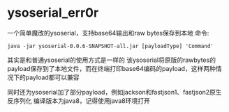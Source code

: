 # ysoserial_err0r
一个简单魔改的ysoserial，支持base64输出和raw bytes保存到本地
命令:

```
java -jar ysoserial-0.0.6-SNAPSHOT-all.jar [payloadType] 'Command'
```
其实是和普通ysoserial的使用方式是一样的
该ysoserial将原版的rawbytes的payload保存到了本地文件，而在终端打印base64编码的payload，这样两种情况下的payload都可以兼容

同时还为ysoserial加了部分payload，例如jackson和fastjson1、fastjson2原生反序列化
编译版本为java8，记得使用java8环境打开
